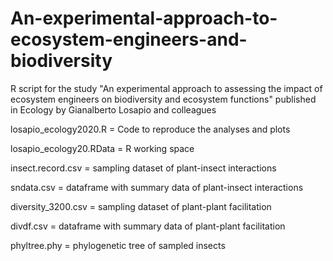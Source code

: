 # An-experimental-approach-to-ecosystem-engineers-and-biodiversity
R script for the study "An experimental approach to assessing the impact of ecosystem engineers on biodiversity and ecosystem functions" published in Ecology by Gianalberto Losapio and colleagues

losapio_ecology2020.R = Code to reproduce the analyses and plots

losapio_ecology20.RData = R working space

insect.record.csv = sampling dataset of plant-insect interactions

sndata.csv = dataframe with summary data of plant-insect interactions

diversity_3200.csv = sampling dataset of plant-plant facilitation

divdf.csv = dataframe with summary data of plant-plant facilitation

phyltree.phy = phylogenetic tree of sampled insects
